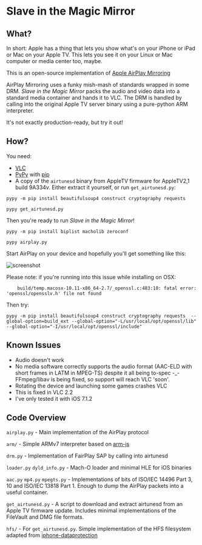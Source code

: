 Slave in the Magic Mirror
=========================

What?
-----

In short: Apple has a thing that lets you show what's on your iPhone or iPad or Mac on your Apple TV. This lets you see it on your Linux or Mac computer or media center too, maybe.

This is an open-source implementation of [Apple AirPlay Mirroring](https://en.wikipedia.org/wiki/AirPlay#AirPlay_Mirroring)

AirPlay Mirroring uses a funky mish-mash of standards wrapped in some DRM. *Slave in the Magic Mirror* packs the audio and video data into a standard media container and hands it to VLC. The DRM is handled by calling into the original Apple TV server binary using a pure-python ARM interpreter.

It's not exactly production-ready, but try it out!

How?
----

You need:

- [VLC](https://www.videolan.org/vlc/)
- [PyPy](http://pypy.org/) with [pip](https://en.wikipedia.org/wiki/Pip_%28package_manager%29)
- A copy of the `airtunesd` binary from AppleTV firmware for AppleTV2,1 build 9A334v. Either extract it yourself, or run `get_airtunesd.py`:

```
pypy -m pip install beautifulsoup4 construct cryptography requests

pypy get_airtunesd.py
```

Then you're ready to run *Slave in the Magic Mirror*!

```
pypy -m pip install biplist macholib zeroconf

pypy airplay.py
```

Start AirPlay on your device and hopefully you'll get something like this:

![screenshot](https://i.imgur.com/w5hEgsT.png)


Please note: if you're running into this issue while installing on OSX: 

```
    build/temp.macosx-10.11-x86_64-2.7/_openssl.c:483:10: fatal error: 'openssl/opensslv.h' file not found
```

Then try: 

```
pypy -m pip install beautifulsoup4 construct cryptography requests  --global-option=build_ext --global-option="-L/usr/local/opt/openssl/lib" --global-option="-I/usr/local/opt/openssl/include"
```



Known Issues
------------

- Audio doesn't work
 - No media software correctly supports the audio format (AAC-ELD with short frames in LATM in MPEG-TS) despite it all being to-spec -_- FFmpeg/libav is being fixed, so support will reach VLC 'soon'.
- Rotating the device and launching some games crashes VLC
 - This is fixed in VLC 2.2
- I've only tested it with iOS 7.1.2


Code Overview
-------------

`airplay.py` - Main implementation of the AirPlay protocol

`arm/` - Simple ARMv7 interpreter based on [arm-js](https://github.com/ozaki-r/arm-js)

`drm.py` - Implementation of FairPlay SAP by calling into airtunesd

`loader.py` `dyld_info.py` - Mach-O loader and minimal HLE for iOS binaries

`aac.py` `mp4.py` `mpegts.py` - Implementations of bits of ISO/IEC 14496 Part 3, 10 and ISO/IEC 13818 Part 1. Enough to dump the AirPlay packets into a useful container.

`get_airtunesd.py` - A script to download and extract airtunesd from an Apple TV firmware update. Includes minimal implementations of the FileVault and DMG file formats.

`hfs/` - For `get_airtunesd.py`. Simple implementation of the HFS filesystem adapted from [iphone-dataprotection](https://code.google.com/p/iphone-dataprotection/)
